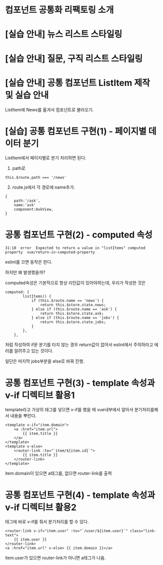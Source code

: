 # 컴포넌트 공통화 리팩토링 소개

# [실습 안내] 뉴스 리스트 스타일링

# [실습 안내] 질문, 구직 리스트 스타일링

# [실습 안내] 공통 컴포넌트 ListItem 제작 및 실습 안내

ListItem에 News를 옮겨서 컴포넌트로 불러오기.

# [실습] 공통 컴포넌트 구현(1) - 페이지별 데이터 분기

ListItem에서 페이지별로 분기 처리하면 된다.

1. path로 

```vue
this.$route.path === '/news'
```



2. route.js에서 각 경로에 name추가.

```vue
{
    path:'/ask',
    name:'ask'
    component:AskView,
}

```



# 공통 컴포넌트 구현(2) - computed 속성

```
31:18  error  Expected to return a value in "listItems" computed property  vue/return-in-computed-property
```

eslint를 끄면 동작은 한다.

하지만 왜 발생했을까?



computed속성은 기본적으로 항상 리턴값이 있어야하는데, 우리가 작성한 것은

```
computed: {
        listItems() {
            if (this.$route.name == 'news') {
                return this.$store.state.news;
            } else if (this.$route.name == 'ask') {
                return this.$store.state.ask;
            } else if (this.$route.name == 'jobs') {
                return this.$store.state.jobs;
            }
        },
    },
```

처럼 작성하여 if문 분기를 타지 않는 경우 return값이 없어서 eslint에서 주의하라고 에러를 알려주고 있는 것이다.



일단은 마지막 jobs부분을 else로 바꿔 진행.

# 공통 컴포넌트 구현(3) - template 속성과 v-if 디렉티브 활용1

template라고 가상의 태그를 넣으면 v-if를 했을 때 vue내부에서 알아서 분기처리를해서 내용을 뿌린다.

```vue
<template v-if="item.domain">
    <a :href="item.url">
        {{ item.title }}
    </a>
</template>
<template v-else>
    <router-link :to="`item/${item.id}`">
        {{ item.title }}
    </router-link>
</template>
```

item.domain이 있으면 a태그를, 없으면 router-link를 출력

# 공통 컴포넌트 구현(4) - template 속성과 v-if 디렉티브 활용2

태그에 바로 v-if를 줘서 분기처리를 할 수 있다.

```vue
<router-link v-if="item.user" :to="`/user/${item.user}`" class="link-text">
    {{ item.user }}
</router-link>
<a :href="item.url" v-else> {{ item.domain }}</a>
```

item.user가 있으면 router-link가 아니면 a태그가 나옴.